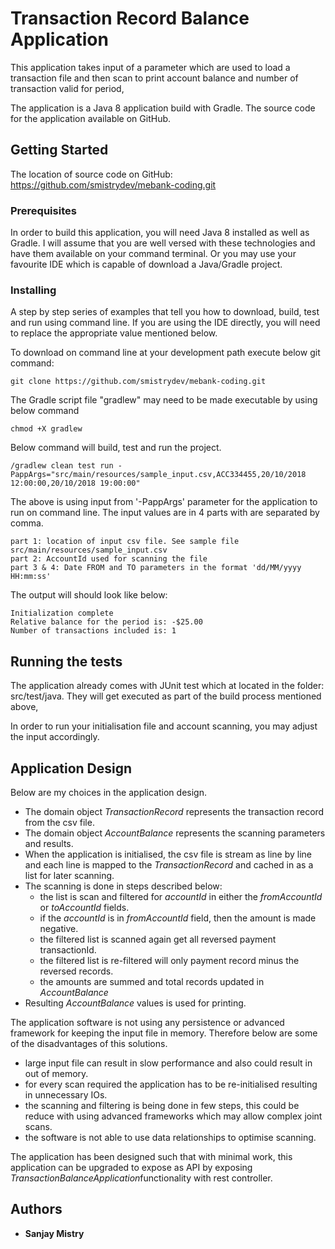 # Transaction Record Balance Application

This application takes input of a parameter which are used to load a transaction file and then scan to print account balance and number of transaction valid for period,

The application is a Java 8 application build with Gradle. The source code for the application available on GitHub.

## Getting Started
The location of source code on GitHub: https://github.com/smistrydev/mebank-coding.git

### Prerequisites
In order to build this application, you will need Java 8 installed as well as Gradle. I will assume that you are well versed with these technologies and have them available on your command terminal. Or you may use your favourite IDE which is capable of download a Java/Gradle project. 

### Installing

A step by step series of examples that tell you how to download, build, test and run using command line. If you are using the IDE directly, you will need to replace the appropriate value mentioned below.

To download on command line at your development path execute below git command: 
```
git clone https://github.com/smistrydev/mebank-coding.git
```
The Gradle script file "gradlew" may need to be made executable by using below command
```
chmod +X gradlew
```
Below command will build, test and run the project.
```
/gradlew clean test run -PappArgs="src/main/resources/sample_input.csv,ACC334455,20/10/2018 12:00:00,20/10/2018 19:00:00"
```
The above is using input from '-PappArgs' parameter for the application to run on command line. The input values are in 4 parts with are separated by comma. 
```
part 1: location of input csv file. See sample file src/main/resources/sample_input.csv
part 2: AccountId used for scanning the file
part 3 & 4: Date FROM and TO parameters in the format 'dd/MM/yyyy HH:mm:ss'
```
The output will should look like below:
```
Initialization complete
Relative balance for the period is: -$25.00
Number of transactions included is: 1
```

## Running the tests

The application already comes with JUnit test which at located in the folder: src/test/java. They will get executed as part of the build process mentioned above,

In order to run your initialisation file and account scanning, you may adjust the input accordingly.

## Application Design

Below are my choices in the application design.

 - The domain object *TransactionRecord* represents the transaction record  from the csv file.
 - The domain object *AccountBalance* represents the scanning parameters and results.
 - When the application is initialised, the csv file is stream as line by line and each line is mapped to the *TransactionRecord* and cached in as a list for later scanning.
 - The scanning is done in steps described below:
	 - the list is scan and filtered for *accountId*  in either the *fromAccountId* or *toAccountId* fields.
	 - if the *accountId* is in *fromAccountId* field, then the amount is made negative.
	 - the filtered list is scanned again get all reversed payment transactionId.
	 - the filtered list is re-filtered will only payment record minus the reversed records.
	 - the amounts are summed and total records updated in *AccountBalance*
- Resulting *AccountBalance* values is used for printing. 

The application software is not using any persistence or advanced framework for keeping the input file in memory. Therefore below are some of the disadvantages of this solutions.

 - large input file can result in slow performance and also could result in out of memory.
 - for every scan required the application has to be re-initialised resulting in unnecessary IOs.
 - the scanning and filtering is being done in few steps, this could be reduce with using advanced frameworks which may allow complex joint scans.
 - the software is not able to use data relationships to optimise scanning.  

The application has been designed such that with minimal work, this application can be upgraded to expose as API by exposing *TransactionBalanceApplication*functionality with rest controller.    

## Authors

* **Sanjay Mistry** 
